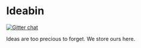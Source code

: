 Ideabin
=======

[![Gitter chat](https://badges.gitter.im/jdevlabs.png)](https://gitter.im/jdevlabs)

Ideas are too precious to forget. We store ours here.
